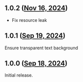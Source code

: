 ## 1.0.2 ([Nov 16, 2024](https://github.com/ramensoftware/windhawk-mods/blob/3205ff7547c8429f0d5b7141231a8733c18d123d/mods/custom-desktop-watermark.wh.cpp))

- Fix resource leak

## 1.0.1 ([Sep 19, 2024](https://github.com/ramensoftware/windhawk-mods/blob/7b9cc220e6128fbdbd9f95e8588b674f98e407e7/mods/custom-desktop-watermark.wh.cpp))

Ensure transparent text background

## 1.0.0 ([Sep 18, 2024](https://github.com/ramensoftware/windhawk-mods/blob/5caa900cecb8fd17107363c40fdc102d6f68c512/mods/custom-desktop-watermark.wh.cpp))

Initial release.
